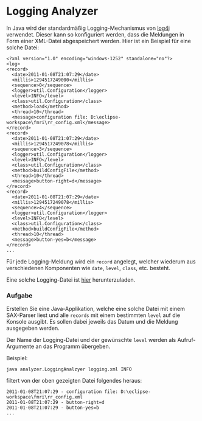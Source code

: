 # Logging Analyzer #

In Java wird der standardmäßig Logging-Mechanismus von [log4j](http://www.log4j.org/) verwendet. Dieser kann so konfiguriert werden, dass die Meldungen in Form einer XML-Datei abgespeichert werden. Hier ist ein Beispiel für eine solche Datei:

```
<?xml version="1.0" encoding="windows-1252" standalone="no"?>
<log>
<record>
  <date>2011-01-08T21:07:29</date>
  <millis>1294517249000</millis>
  <sequence>0</sequence>
  <logger>util.Configuration</logger>
  <level>INFO</level>
  <class>util.Configuration</class>
  <method>load</method>
  <thread>10</thread>
  <message>configuration file: D:\eclipse-workspace\fmri\rr_config.xml</message>
</record>
<record>
  <date>2011-01-08T21:07:29</date>
  <millis>1294517249078</millis>
  <sequence>3</sequence>
  <logger>util.Configuration</logger>
  <level>INFO</level>
  <class>util.Configuration</class>
  <method>buildConfigFile</method>
  <thread>10</thread>
  <message>button-right=d</message>
</record>
<record>
  <date>2011-01-08T21:07:29</date>
  <millis>1294517249078</millis>
  <sequence>4</sequence>
  <logger>util.Configuration</logger>
  <level>INFO</level>
  <class>util.Configuration</class>
  <method>buildConfigFile</method>
  <thread>10</thread>
  <message>button-yes=b</message>
</record>
...
```

Für jede Logging-Meldung wird ein `record` angelegt, welcher wiederum aus verschiedenen Komponenten wie `date`, `level`, `class`, etc. besteht.

Eine solche Logging-Datei ist [hier](http://pr-gse.googlecode.com/svn/wiki/uebungen/data/logging.xml) herunterzuladen.

### Aufgabe ###

Erstellen Sie eine Java-Applikation, welche eine solche Datei mit einem SAX-Parser liest und alle `records` mit einem bestimmten `level` auf die Konsole ausgibt. Es sollen dabei jeweils das Datum und die Meldung ausgegeben werden.

Der Name der Logging-Datei und der gewünschte `level` werden als Aufruf-Argumente an das Programm übergeben.

Beispiel:

```
java analyzer.LoggingAnalzyer logging.xml INFO
```

filtert von der oben gezeigten Datei folgendes heraus:

```
2011-01-08T21:07:29 - configuration file: D:\eclipse-workspace\fmri\rr_config.xml
2011-01-08T21:07:29 - button-right=d
2011-01-08T21:07:29 - button-yes=b
...
```